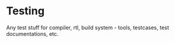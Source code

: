 # Testing

Any test stuff for compiler, rtl, build system - tools, testcases, test documentations, etc.